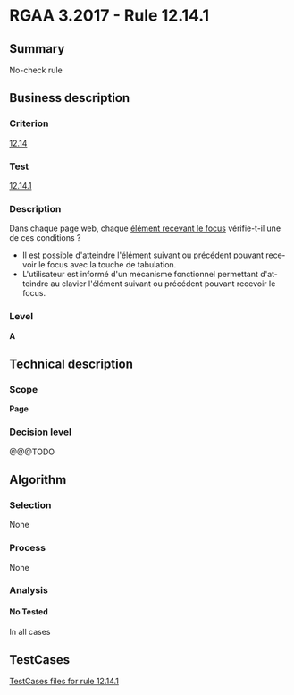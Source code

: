# RGAA 3.2017 - Rule 12.14.1

## Summary
No-check rule


## Business description

### Criterion
[12.14](http://references.modernisation.gouv.fr/rgaa-accessibilite/criteres.html#crit-12-14)

### Test
[12.14.1](http://references.modernisation.gouv.fr/rgaa-accessibilite/criteres.html#test-12-14-1)

### Description
<div lang="fr">Dans chaque page web, chaque <a href="http://references.modernisation.gouv.fr/rgaa-accessibilite/glossaire.html#prise-de-focus">&#xE9;l&#xE9;ment recevant le focus</a> v&#xE9;rifie-t-il une de ces conditions&nbsp;? <ul><li>Il est possible d'atteindre l'&#xE9;l&#xE9;ment suivant ou pr&#xE9;c&#xE9;dent pouvant recevoir le focus avec la touche de tabulation.</li> <li>L'utilisateur est inform&#xE9; d'un m&#xE9;canisme fonctionnel permettant d'atteindre au clavier l'&#xE9;l&#xE9;ment suivant ou pr&#xE9;c&#xE9;dent pouvant recevoir le focus.</li> </ul></div>

### Level
**A**


## Technical description

### Scope
**Page**

### Decision level
@@@TODO


## Algorithm

### Selection
None

### Process
None

### Analysis

#### No Tested
In all cases


##  TestCases

[TestCases files for rule 12.14.1](https://github.com/Asqatasun/Asqatasun/tree/develop/rules/rules-rgaa3.2017/src/test/resources/testcases/rgaa32017/Rgaa32017Rule121401/)


